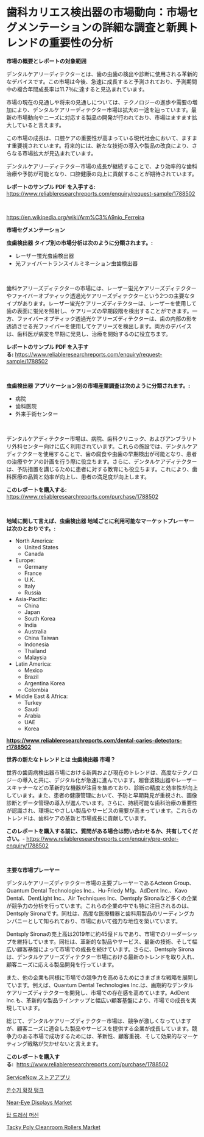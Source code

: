 <p><h1>歯科カリエス検出器の市場動向：市場セグメンテーションの詳細な調査と新興トレンドの重要性の分析</h1></p><p><strong>市場の概要とレポートの対象範囲</strong></p>
<p><p>デンタルケアリーディテクターとは、歯の虫歯の検出や診断に使用される革新的なデバイスです。この市場は今後、急速に成長すると予測されており、予測期間中の複合年間成長率は11.7％に達すると見込まれています。</p><p>市場の現在の見通しや将来の見通しについては、テクノロジーの進歩や需要の増加により、デンタルケアリーディテクター市場は拡大の一途を辿っています。最新の市場動向やニーズに対応する製品の開発が行われており、市場はますます拡大していると言えます。</p><p>この市場の成長は、口腔ケアの重要性が高まっている現代社会において、ますます重要視されています。将来的には、新たな技術の導入や製品の改良により、さらなる市場拡大が見込まれています。</p><p>デンタルケアリーディテクター市場の成長が継続することで、より効率的な歯科治療や予防が可能となり、口腔健康の向上に貢献することが期待されています。</p></p>
<p><strong>レポートのサンプル PDF を入手する:</strong> <a href="https://www.reliableresearchreports.com/enquiry/request-sample/1788502">https://www.reliableresearchreports.com/enquiry/request-sample/1788502</a></p>
<p>&nbsp;</p>
<p><a href="https://en.wikipedia.org/wiki/Arm%C3%A9nio_Ferreira">https://en.wikipedia.org/wiki/Arm%C3%A9nio_Ferreira</a></p>
<p><strong>市場セグメンテーション</strong></p>
<p><strong>虫歯検出器 タイプ別の市場分析は次のように分類されます。:</strong></p>
<p><ul><li>レーザー蛍光虫歯検出器</li><li>光ファイバートランスイルミネーション虫歯検出器</li></ul></p>
<p>&nbsp;</p>
<p><p>歯科ケアリーズディテクターの市場には、レーザー蛍光ケアリーズディテクターやファイバーオプティック透過光ケアリーズディテクターという2つの主要なタイプがあります。レーザー蛍光ケアリーズディテクターは、レーザーを使用して歯の表面に蛍光を照射し、ケアリーズの早期段階を検出することができます。一方、ファイバーオプティック透過光ケアリーズディテクターは、歯の内部の影を透過させる光ファイバーを使用してケアリーズを検出します。両方のデバイスは、歯科医が病変を早期に発見し、治療を開始するのに役立ちます。</p></p>
<p><strong>レポートのサンプル PDF を入手する:</strong>&nbsp;<a href="https://www.reliableresearchreports.com/enquiry/request-sample/1788502">https://www.reliableresearchreports.com/enquiry/request-sample/1788502</a></p>
<p>&nbsp;</p>
<p><strong> 虫歯検出器 アプリケーション別の市場産業調査は次のように分類されます。:</strong></p>
<p><ul><li>病院</li><li>歯科医院</li><li>外来手術センター</li></ul></p>
<p>&nbsp;</p>
<p><p>デンタルケアディテクター市場は、病院、歯科クリニック、およびアンブラリトリ外科センター向けに広く利用されています。これらの施設では、デンタルケアディテクターを使用することで、歯の腐食や虫歯の早期検出が可能となり、患者の治療やケアの計画を行う際に役立ちます。さらに、デンタルケアディテクターは、予防措置を講じるために患者に対する教育にも役立ちます。これにより、歯科医療の品質と効率が向上し、患者の満足度が向上します。</p></p>
<p><strong>このレポートを購入する:</strong>&nbsp; <a href="https://www.reliableresearchreports.com/purchase/1788502">https://www.reliableresearchreports.com/purchase/1788502</a></p>
<p>&nbsp;</p>
<p><strong>地域に関して言えば、虫歯検出器 地域ごとに利用可能なマーケットプレーヤーは次のとおりです。:</strong></p>
<p><ul>
    <li>
        North America:
        <ul>
            <li>United States</li>
            <li>Canada</li>
        </ul>
    </li>
    <li>
        Europe:
        <ul>
            <li>Germany</li>
            <li>France</li>
            <li>U.K.</li>
            <li>Italy</li>
            <li>Russia</li>
        </ul>
    </li>
    <li>
        Asia-Pacific:
        <ul>
            <li>China</li>
            <li>Japan</li>
            <li>South Korea</li>
            <li>India</li>
            <li>Australia</li>
            <li>China Taiwan</li>
            <li>Indonesia</li>
            <li>Thailand</li>
            <li>Malaysia</li>
        </ul>
    </li>
    <li>
        Latin America:
        <ul>
            <li>Mexico</li>
            <li>Brazil</li>
            <li>Argentina Korea</li>
            <li>Colombia</li>
        </ul>
    </li>
    <li>
        Middle East & Africa:
        <ul>
            <li>Turkey</li>
            <li>Saudi</li>
            <li>Arabia</li>
            <li>UAE</li>
            <li>Korea</li>
        </ul>
    </li>
    </ul></p>
<p><strong><a href="https://www.reliableresearchreports.com/dental-caries-detectors-r1788502">https://www.reliableresearchreports.com/dental-caries-detectors-r1788502</a></strong>&nbsp;</p>
<p><strong>世界の新たなトレンドとは 虫歯検出器 市場？</strong></p>
<p><p>世界の歯周病検出器市場における新興および現在のトレンドは、高度なテクノロジーの導入と共に、デジタル化が急速に進んでいます。超音波検出器やレーザースキャナーなどの革新的な機器が注目を集めており、診断の精度と効率性が向上しています。また、患者の健康管理において、予防と早期発見が重視され、画像診断とデータ管理の導入が進んでいます。さらに、持続可能な歯科治療の重要性が認識され、環境にやさしい製品やサービスの需要が高まっています。これらのトレンドは、歯科ケアの革新と市場成長に貢献しています。</p></p>
<p><strong>このレポートを購入する前に、質問がある場合は問い合わせるか、共有してください。</strong>- <a href="https://www.reliableresearchreports.com/enquiry/pre-order-enquiry/1788502">https://www.reliableresearchreports.com/enquiry/pre-order-enquiry/1788502</a></p>
<p>&nbsp;</p>
<p><strong>主要な市場プレーヤー</strong></p>
<p><p>デンタルケアリーズディテクター市場の主要プレーヤーであるActeon Group、Quantum Dental Technologies Inc.、Hu-Friedy Mfg、AdDent Inc.、Kavo Dental、DentLight Inc.、Air Techniques Inc、Dentsply Sironaなど多くの企業が競争力の分析を行っています。これらの企業の中でも特に注目されるのは、Dentsply Sironaです。同社は、高度な医療機器と歯科用製品のリーディングカンパニーとして知られており、市場において強力な地位を築いています。</p><p>Dentsply Sironaの売上高は2019年に約45億ドルであり、市場でのリーダーシップを維持しています。同社は、革新的な製品やサービス、最新の技術、そして幅広い顧客基盤によって市場での成長を続けています。さらに、Dentsply Sironaは、デンタルケアリーズディテクター市場における最新のトレンドを取り入れ、顧客ニーズに応える製品開発を行っています。</p><p>また、他の企業も同様に市場での競争力を高めるためにさまざまな戦略を展開しています。例えば、Quantum Dental Technologies Inc.は、画期的なデンタルケアリーズディテクターを開発し、市場での存在感を高めています。AdDent Inc.も、革新的な製品ラインナップと幅広い顧客基盤により、市場での成長を実現しています。</p><p>総じて、デンタルケアリーズディテクター市場は、競争が激しくなっていますが、顧客ニーズに適合した製品やサービスを提供する企業が成長しています。競争力のある市場で成功するためには、革新性、顧客重視、そして効果的なマーケティング戦略が欠かせないと言えます。</p></p>
<p><strong>このレポートを購入する:</strong>&nbsp;&nbsp;<a href="https://www.reliableresearchreports.com/purchase/1788502">https://www.reliableresearchreports.com/purchase/1788502</a></p>
<p><p><a href="https://medium.com/@verniebarton2023/%E3%82%B5%E3%83%BC%E3%83%93%E3%82%B9%E3%83%8A%E3%82%A6-%E3%82%B9%E3%83%88%E3%82%A2%E3%82%A2%E3%83%97%E3%83%AA%E5%B8%82%E5%A0%B4-%E3%82%B0%E3%83%AD%E3%83%BC%E3%83%90%E3%83%AB%E3%81%8A%E3%82%88%E3%81%B3%E5%9C%B0%E5%9F%9F%E5%88%A5%E5%88%86%E6%9E%90-%E5%9C%B0%E5%9F%9F-%E5%9B%BD%E3%83%AC%E3%83%99%E3%83%AB%E5%88%86%E6%9E%90-%E7%AB%B6%E4%BA%89%E3%81%AE%E6%99%AF%E8%A6%B3%E3%81%AB%E7%84%A6%E7%82%B9%E3%82%92%E5%BD%93%E3%81%A6%E3%82%8B-88b0bac7a887">ServiceNow ストアアプリ</a></p><p><a href="https://github.com/nigaleamar09/Market-Research-Report-List-2/blob/main/266885633805.md">온수기 확장 탱크</a></p><p><a href="https://medium.com/@stephaniewynterk14/near-eye-displays-market-size-growth-trends-statistics-forecasts-2024-2031-c1f56e6c604e">Near-Eye Displays Market</a></p><p><a href="https://github.com/ahmadrevanz10/Market-Research-Report-List-2/blob/main/789683433804.md">탑 드레싱 머신</a></p><p><a href="https://medium.com/@stephaniewynterk14/tacky-poly-cleanroom-rollers-market-size-share-trends-analysis-report-by-end-use-residential-2b2e01a94873">Tacky Poly Cleanroom Rollers Market</a></p></p>